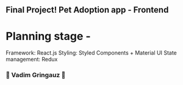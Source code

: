 ## Final Project! Pet Adoption app - Frontend 
# Planning stage - 

Framework: React.js
Styling: Styled Components + Material UI
State management: Redux



### :basketball: Vadim Gringauz :basketball:
